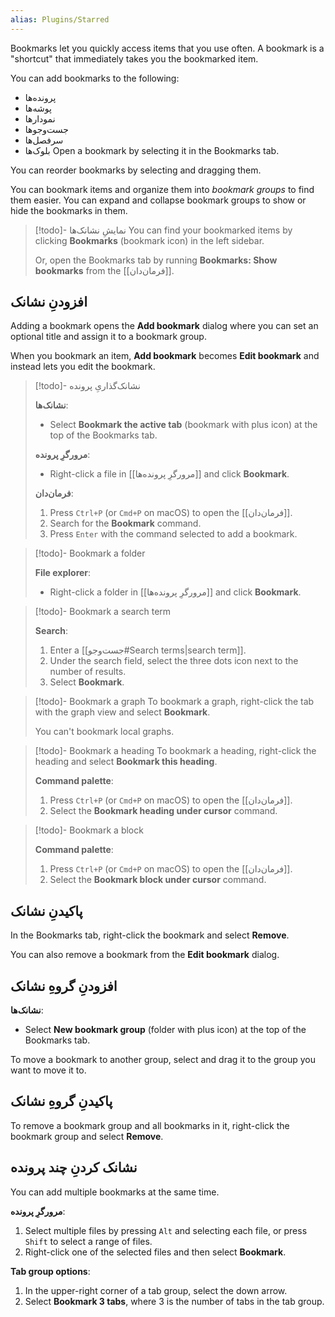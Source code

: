 ```yaml
---
alias: Plugins/Starred
---
```


Bookmarks let you quickly access items that you use often. A bookmark is a "shortcut" that immediately takes you the bookmarked item.

You can add bookmarks to the following:

- پرونده‌ها
- پوشه‌ها
- نمودارها
- جست‌وجوها
- سرفصل‌ها
- بلوک‌ها
Open a bookmark by selecting it in the Bookmarks tab.

You can reorder bookmarks by selecting and dragging them.

You can bookmark items and organize them into _bookmark groups_ to find them easier. You can expand and collapse bookmark groups to show or hide the bookmarks in them.

> [!todo]- نمایشِ نشانک‌ها
> You can find your bookmarked items by clicking **Bookmarks** (bookmark icon) in the left sidebar.
>
> Or, open the Bookmarks tab by running **Bookmarks: Show bookmarks** from the [[فرمان‌دان]].

## افزودنِ نشانک

Adding a bookmark opens the **Add bookmark** dialog where you can set an optional title and assign it to a bookmark group.

When you bookmark an item, **Add bookmark** becomes **Edit bookmark** and instead lets you edit the bookmark.

> [!todo]- نشانک‌گذاریِ پرونده
>
> **نشانک‌ها**:
>
> - Select **Bookmark the active tab** (bookmark with plus icon) at the top of the Bookmarks tab.
>
> **مرورگرِ پرونده**:
>
> - Right-click a file in [[مرورگرِ پرونده‌ها]] and click **Bookmark**.
>
> **فرمان‌دان**:
>
> 1. Press `Ctrl+P` (or `Cmd+P` on macOS) to open the [[فرمان‌دان]].
> 2. Search for the **Bookmark** command.
> 3. Press `Enter` with the command selected to add a bookmark.

> [!todo]- Bookmark a folder
>
> **File explorer**:
>
> - Right-click a folder in [[مرورگرِ پرونده‌ها]] and click **Bookmark**.

> [!todo]- Bookmark a search term
>
> **Search**:
>
> 1. Enter a [[جست‌وجو#Search terms|search term]].
> 2. Under the search field, select the three dots icon next to the number of results.
> 3. Select **Bookmark**.

> [!todo]- Bookmark a graph
> To bookmark a graph, right-click the tab with the graph view and select **Bookmark**.
>
> You can't bookmark local graphs.

> [!todo]- Bookmark a heading
> To bookmark a heading, right-click the heading and select **Bookmark this heading**.
>
> **Command palette**:
>
> 1. Press `Ctrl+P` (or `Cmd+P` on macOS) to open the [[فرمان‌دان]].
> 2. Select the **Bookmark heading under cursor** command.

> [!todo]- Bookmark a block
>
> **Command palette**:
>
> 1. Press `Ctrl+P` (or `Cmd+P` on macOS) to open the [[فرمان‌دان]].
> 2. Select the **Bookmark block under cursor** command.

## پاکیدنِ نشانک

In the Bookmarks tab, right-click the bookmark and select **Remove**.

You can also remove a bookmark from the **Edit bookmark** dialog.

## افزودنِ گروهِ نشانک
**نشانک‌ها**:

- Select **New bookmark group** (folder with plus icon) at the top of the Bookmarks tab.

To move a bookmark to another group, select and drag it to the group you want to move it to.

## پاکیدنِ گروهِ نشانک

To remove a bookmark group and all bookmarks in it, right-click the bookmark group and select **Remove**.

## نشانک کردنِ چند پرونده

You can add multiple bookmarks at the same time.

**مرورگرِ پرونده**:

1. Select multiple files by pressing `Alt` and selecting each file, or press `Shift` to select a range of files.
2. Right-click one of the selected files and then select **Bookmark**.

**Tab group options**:

1. In the upper-right corner of a tab group, select the down arrow.
2. Select **Bookmark 3 tabs**, where 3 is the number of tabs in the tab group.

